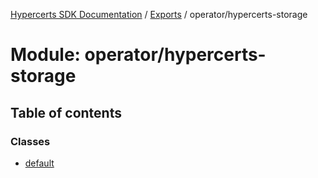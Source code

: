 [Hypercerts SDK Documentation](../README.md) / [Exports](../modules.md) / operator/hypercerts-storage

# Module: operator/hypercerts-storage

## Table of contents

### Classes

- [default](../classes/operator_hypercerts_storage.default.md)
